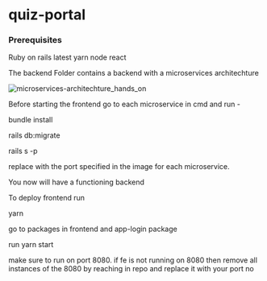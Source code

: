 # quiz-portal
### Prerequisites 
Ruby on rails latest
yarn 
node
react

The backend Folder contains a backend with a microservices architechture

![microservices-architechture_hands_on](https://user-images.githubusercontent.com/38003564/146883755-26127068-811d-483e-8b73-64798924eda5.png)

Before starting the frontend go to each microservice in cmd and run -

bundle install

rails db:migrate

rails s -p <PORTnumber>

replace <PORTnumber> with the port specified in the image for each microservice.

You now will have a functioning backend

To deploy frontend
run 

yarn

go to packages in frontend and app-login package 

run 
yarn start

make sure to run on port 8080. if fe is not running on 8080 then remove all instances of the 8080 by reaching in repo and replace it with your port no
